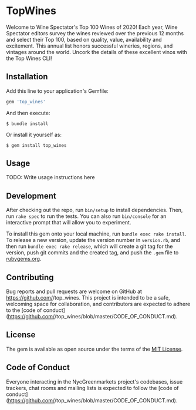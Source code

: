 # TopWines

Welcome to Wine Spectator's Top 100 Wines of 2020! Each year, Wine Spectator editors survey the wines reviewed over the previous 12 months and select their Top 100, based on quality, value, availability and excitement. This annual list honors successful wineries, regions, and vintages around the world. Uncork the details of these excellent vinos with the Top Wines CLI!

## Installation

Add this line to your application's Gemfile:

```ruby
gem 'top_wines'
```

And then execute:

    $ bundle install

Or install it yourself as:

    $ gem install top_wines

## Usage

TODO: Write usage instructions here

## Development

After checking out the repo, run `bin/setup` to install dependencies. Then, run `rake spec` to run the tests. You can also run `bin/console` for an interactive prompt that will allow you to experiment.

To install this gem onto your local machine, run `bundle exec rake install`. To release a new version, update the version number in `version.rb`, and then run `bundle exec rake release`, which will create a git tag for the version, push git commits and the created tag, and push the `.gem` file to [rubygems.org](https://rubygems.org).

## Contributing

Bug reports and pull requests are welcome on GitHub at https://github.com/<github username>/top_wines. This project is intended to be a safe, welcoming space for collaboration, and contributors are expected to adhere to the [code of conduct](https://github.com/<github username>/top_wines/blob/master/CODE_OF_CONDUCT.md).

## License

The gem is available as open source under the terms of the [MIT License](https://opensource.org/licenses/MIT).

## Code of Conduct

Everyone interacting in the NycGreenmarkets project's codebases, issue trackers, chat rooms and mailing lists is expected to follow the [code of conduct](https://github.com/<github username>/top_wines/blob/master/CODE_OF_CONDUCT.md).